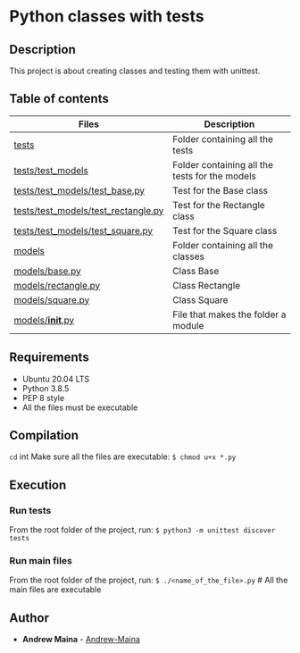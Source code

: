 # Python classes with tests

## Description

This project is about creating classes and testing them with unittest.

## Table of contents

Files | Description
------|------------
[tests](./tests) | Folder containing all the tests
[tests/test_models](./tests/test_models) | Folder containing all the tests for the models
[tests/test_models/test_base.py](./tests/test_models/test_base.py) | Test for the Base class
[tests/test_models/test_rectangle.py](./tests/test_models/test_rectangle.py) | Test for the Rectangle class
[tests/test_models/test_square.py](./tests/test_models/test_square.py) | Test for the Square class
[models](./models) | Folder containing all the classes
[models/base.py](./models/base.py) | Class Base
[models/rectangle.py](./models/rectangle.py) | Class Rectangle
[models/square.py](./models/square.py) | Class Square
[models/__init__.py](./models/__init__.py) | File that makes the folder a module

## Requirements

- Ubuntu 20.04 LTS
- Python 3.8.5
- PEP 8 style
- All the files must be executable

## Compilation

`cd` int
Make sure all the files are executable:
`$ chmod u+x *.py`

## Execution

### Run tests

From the root folder of the project, run:
`$ python3 -m unittest discover tests`

### Run main files

From the root folder of the project, run:
`$ ./<name_of_the_file>.py` # All the main files are executable

## Author

- __Andrew Maina__ - [Andrew-Maina](https://github.com/KingMaina)
